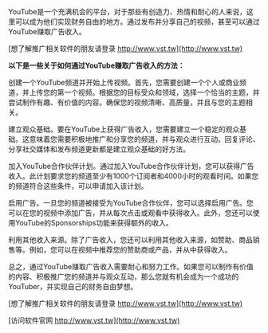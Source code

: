 YouTube是一个充满机会的平台，对于那些有创造力、热情和耐心的人来说，这里可以成为他们实现财务自由的地方。通过发布并分享自己的视频，甚至可以通过YouTube赚取广告收入。

[想了解推广相关软件的朋友请登录 http://www.vst.tw](http://www.vst.tw)

**以下是一些关于如何通过YouTube赚取广告收入的方法：**

创建一个YouTube频道并开始上传视频。首先，您需要创建一个个人或商业频道，并上传您的第一个视频。根据您的目标受众和领域，选择一个恰当的主题，并尝试制作有趣、有价值的内容。确保您的视频清晰、高质量，并且与您的主题相关。

建立观众基础。要在YouTube上获得广告收入，您需要建立一个稳定的观众基础。这意味着您需要积极地推广和分享您的频道，并与观众进行互动。回复评论、分享社交媒体和发布频道更新都是建立观众基础的好方法。

加入YouTube合作伙伴计划。通过加入YouTube合作伙伴计划，您可以获得广告收入。此计划要求您的频道至少有1000个订阅者和4000小时的观看时间。如果您的频道符合这些条件，可以申请加入该计划。

启用广告。一旦您的频道被接受为YouTube合作伙伴，您可以选择启用广告。您可以在您的视频中添加广告，并从每次点击或观看中获得收入。此外，您还可以使用YouTube的Sponsorships功能来获得额外的收入。

利用其他收入来源。除了广告收入，您还可以利用其他收入来源，如赞助、商品销售等。例如，您可以在视频中推荐您的赞助商或产品，并从中获得收入。

总之，通过YouTube赚取广告收入需要耐心和努力工作。如果您可以制作有价值的内容、积极推广您的频道并与观众互动，那么您就有机会成为一个成功的YouTuber，并实现自己的财务自由梦想。

[想了解推广相关软件的朋友请登录 http://www.vst.tw](http://www.vst.tw)


[访问软件官网 http://www.vst.tw](http://www.vst.tw)
